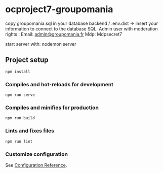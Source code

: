 # ocproject7-groupomania
copy groupomania.sql in your database
backend / .env.dist -> insert your information to connect to the database SQL. Admin user with moderation rights :
Email: admin@groupomania.fr Mdp: Mdpsecret7

start server with: nodemon server

## Project setup
```
npm install
```

### Compiles and hot-reloads for development
```
npm run serve
```

### Compiles and minifies for production
```
npm run build
```

### Lints and fixes files
```
npm run lint
```

### Customize configuration
See [Configuration Reference](https://cli.vuejs.org/config/).
